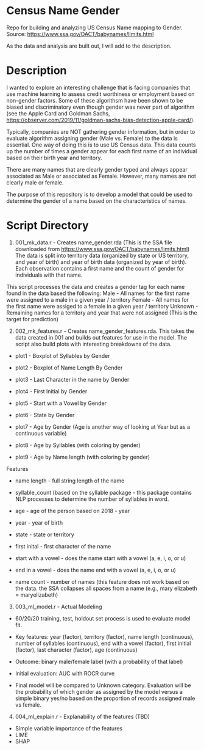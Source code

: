 # Census Name Gender
Repo for building and analyzing US Census Name mapping to Gender.  Source: https://www.ssa.gov/OACT/babynames/limits.html

As the data and analysis are built out, I will add to the description.  

# Description

I wanted to explore an interesting challenge that is facing companies that use machine learning to assess credit worthiness or employment based on non-gender factors.  Some of these algorithsm have been shown to be biased and discriminatory even though gender was never part of algorithm (see the Apple Card and Goldman Sachs, https://observer.com/2019/11/goldman-sachs-bias-detection-apple-card/). 

Typically, companies are NOT gathering gender information, but in order to evaluate algorithm assigning gender (Male vs. Female) to the data is essential.  One way of doing this is to use US Census data.  This data counts up the number of times a gender appear for each first name of an individual based on their birth year and territory.  

There are many names that are clearly gender typed and always appear associated as Male or associated as Female.  However, many names are not clearly male or female.  

The purpose of this repository is to develop a model that could be used to determine the gender of a name based on the characteristics of names. 

# Script Directory

1. 001_mk_data.r - Creates name_gender.rda (This is the SSA file downloaded from https://www.ssa.gov/OACT/babynames/limits.html)
   The data is split into territory data (organized by state or US territory, and year of birth) and year of birth data 
   (organized by year of birth).  Each observation contains a first name and the count of gender for individuals with that name.
  
  This script processes the data and creates a gender tag for each name found in the data based the following: 
    Male - All names for the first name were assigned to a male in a given year / territory
    Female - All names for the first name were assiged to a female in a given year / territory
    Unknown - Remaining names for a territory and year that were not assigned (This is the target for prediction)
  
    
2. 002_mk_features.r - Creates name_gender_features.rda.  This takes the data created in 001 and builds out features for use in
the model.  The script also build plots with interesting breakdowns of the data. 

  - plot1 -  Boxplot of Syllables by Gender 

  - plot2 -  Boxplot of Name Length By Gender 

  - plot3 -  Last Character in the name by Gender

  - plot4 -  First Initial by Gender

  - plot5 -  Start with a Vowel by Gender

  - plot6 -  State by Gender

  - plot7 -  Age by Gender (Age is another way of looking at Year but as a continuous variable)

  - plot8 -  Age by Syllables (with coloring by gender)

  - plot9 -  Age by Name length (with coloring by gender)
  
  Features
  
  - name length - full string length of the name 

  - syllable_count (based on the syllable package - this package contains NLP processes to determine the number of syllables in 
  word. 

  - age - age of the person based on 2018 - year

  - year - year of birth

  - state - state or territory 

  - first inital - first character of the name

  - start with a vowel - does the name start with a vowel (a, e, i, o, or u)

  - end in a vowel - does the name end with a vowel (a, e, i, o, or u)

  - name count - number of names (this feature does not work based on the data.  the SSA collapses all spaces from a name 
  (e.g., mary elizabeth = maryelizabeth)
  

3. 003_ml_model.r - Actual Modeling
  - 60/20/20 training, test, holdout set process is used to evaluate model fit. 
  
  - Key features: year (factor), territory (factor), name length (continuous), number of syllables (continuous), 
  end with a vowel (factor), first initial (factor), last character (factor), age (continuous)
  
  - Outcome: binary male/female label (with a probability of that label)
  
  - Initial evaluation: AUC with ROCR curve
  
  - Final model will be compared to Unknown category.  Evaluation will be the probability of which gender as assigned by 
  the model versus a simple binary yes/no based on the proportion of records assigned male vs female. 

4. 004_ml_explain.r - Explanability of the features (TBD)
  - Simple variable importance of the features
  - LIME
  - SHAP 
  

